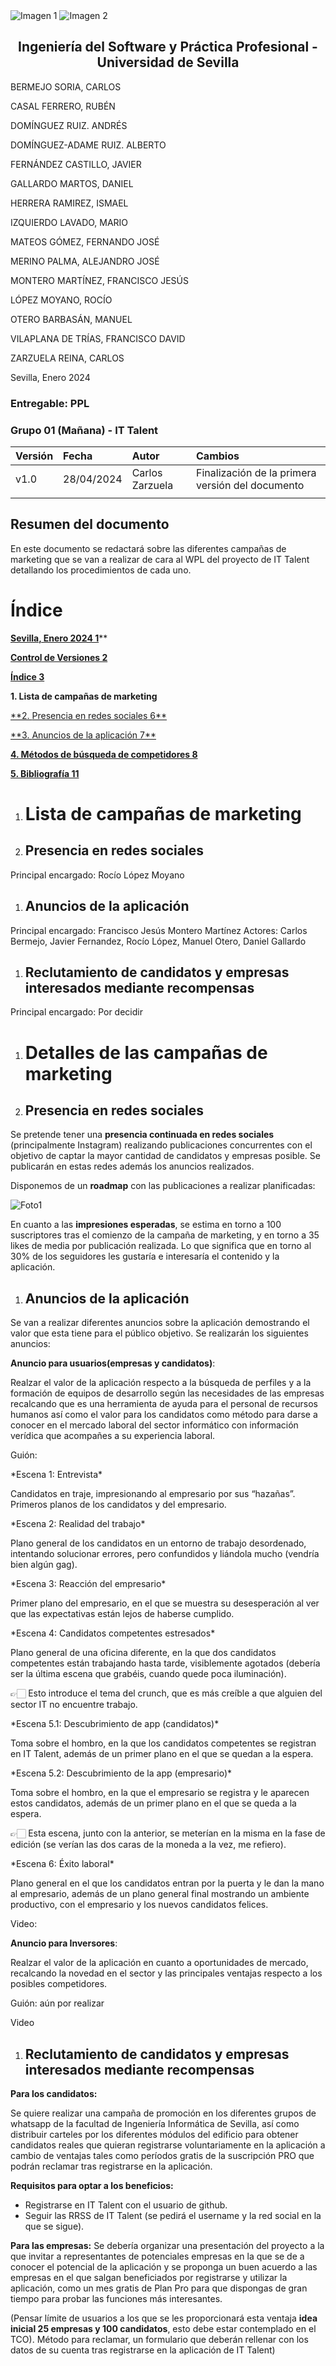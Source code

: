 ﻿<div style={{ display: 'flex' }}>
  <img src="/img/TalentLOGO.png" alt="Imagen 1" style={{ width: '50%', height: 'auto' }} />
  <img src="/img/USLOGO.png" alt="Imagen 2" style={{ width: '30%', height: '30%' }} />
</div>

## <center>Ingeniería del Software y Práctica Profesional - Universidad de Sevilla</center>

BERMEJO SORIA, CARLOS

CASAL FERRERO, RUBÉN

DOMÍNGUEZ RUIZ. ANDRÉS

DOMÍNGUEZ-ADAME RUIZ. ALBERTO

FERNÁNDEZ CASTILLO, JAVIER

GALLARDO MARTOS, DANIEL

HERRERA RAMIREZ, ISMAEL

IZQUIERDO LAVADO, MARIO

MATEOS GÓMEZ, FERNANDO JOSÉ

MERINO PALMA, ALEJANDRO JOSÉ

MONTERO MARTÍNEZ, FRANCISCO JESÚS

LÓPEZ MOYANO, ROCÍO

OTERO BARBASÁN, MANUEL

VILAPLANA DE TRÍAS, FRANCISCO DAVID

ZARZUELA REINA, CARLOS

<a name="_pg8quxt9d0oa"></a> Sevilla, Enero 2024

### Entregable: PPL

### Grupo 01 (Mañana) - IT Talent

|**Versión**|**Fecha**|**Autor**|**Cambios**|
| :- | :- | :- | :- |
|v1.0|28/04/2024|Carlos Zarzuela|Finalización de la primera versión del documento|
|||||

## <a name="_lj1qgmxpo5ez"></a>**Resumen del documento**
<a name="_30j0zll"></a>En este documento se redactará sobre las diferentes campañas de marketing que se van a realizar de cara al WPL del proyecto de IT Talent detallando los procedimientos de cada uno.





# <a name="_e68x9493qzfo"></a><a name="_i5qr52v7pxmz"></a><a name="_syky7tsi5dl6"></a><a name="_6wznnz805gos"></a><a name="_ew6n2p90f57y"></a><a name="_6y221q6jcpmw"></a><a name="_9j8c07fxd5sy"></a>Índice

[**Sevilla, Enero 2024	1**](#_pg8quxt9d0oa)**

[**Control de Versiones	2**](#_z05qqri5g3tk)

[**Índice	3**](#_9j8c07fxd5sy)

**1. Lista de campañas de marketing**

[**2. ](#_pdlfvkm08x43)[Presencia en redes sociales](#_pdlfvkm08x43)[	6**](#_pdlfvkm08x43)

[**3. ](#_3qi79h6oj6qq)[Anuncios de la aplicación](#_3qi79h6oj6qq)[	7**](#_3qi79h6oj6qq)

[**4. Métodos de búsqueda de competidores	8**](#_5weno87a2pl)

[**5. Bibliografía	11**](#_h4vkhy77fne7)







1. # <a name="_3znysh7"></a>Lista de campañas de marketing

1. ## <a name="_2et92p0"></a>**Presencia en redes sociales**
Principal encargado: Rocío López Moyano

1. ## <a name="_acntwtvsun4w"></a>    **Anuncios de la aplicación**
Principal encargado: Francisco Jesús Montero Martínez
Actores: Carlos Bermejo, Javier Fernandez, Rocío López, Manuel Otero, Daniel Gallardo

1. ## <a name="_mz3b8gi78da"></a>    **Reclutamiento de candidatos y empresas interesados mediante recompensas**
Principal encargado: Por decidir

1. # <a name="_pdlfvkm08x43"></a> Detalles de las campañas de marketing

1. ## <a name="_cwki3yp7tav1"></a>**Presencia en redes sociales**
Se pretende tener una **presencia continuada en redes sociales** (principalmente Instagram) realizando publicaciones concurrentes con el objetivo de captar la mayor cantidad de candidatos y empresas posible. Se publicarán en estas redes además los anuncios realizados.

Disponemos de un **roadmap** con las publicaciones a realizar planificadas:

![Foto1](/img/campana.png)

En cuanto a las **impresiones esperadas**, se estima en torno a 100 suscriptores tras el comienzo de la campaña de marketing, y en torno a 35 likes de media por publicación realizada. Lo que significa que en torno al 30% de los seguidores les gustaría e interesaría el contenido y la aplicación. 

1. ## <a name="_vz9ndxmhy9s1"></a>**Anuncios de la aplicación**
Se van a realizar diferentes anuncios sobre la aplicación demostrando el valor que esta tiene para el público objetivo. Se realizarán los siguientes anuncios:

**Anuncio para usuarios(empresas y candidatos)**:

Realzar el valor de la aplicación respecto a la búsqueda de perfiles y a la formación de equipos de desarrollo según las necesidades de las empresas recalcando que es una herramienta de ayuda para el personal de recursos humanos así como el valor para los candidatos como método para darse a conocer en el mercado laboral del sector informático con información verídica que acompañes a su experiencia laboral.

Guión:

\*Escena 1: Entrevista\*

Candidatos en traje, impresionando al empresario por sus “hazañas”. Primeros planos de los candidatos y del empresario. 

\*Escena 2: Realidad del trabajo\*

Plano general de los candidatos en un entorno de trabajo desordenado, intentando solucionar errores, pero confundidos y liándola mucho (vendría bien algún gag).

\*Escena 3: Reacción del empresario\*

Primer plano del empresario, en el que se muestra su desesperación al ver que las expectativas están lejos de haberse cumplido.

\*Escena 4: Candidatos competentes estresados\*

Plano general de una oficina diferente, en la que dos candidatos competentes están trabajando hasta tarde, visiblemente agotados (debería ser la última escena que grabéis, cuando quede poca iluminación).

👉🏻 Esto introduce el tema del crunch, que es más creíble a que alguien del sector IT no encuentre trabajo.

\*Escena 5.1: Descubrimiento de app (candidatos)\*

Toma sobre el hombro, en la que los candidatos competentes se registran en IT Talent, además de un primer plano en el que se quedan a la espera.

\*Escena 5.2: Descubrimiento de la app (empresario)\*

Toma sobre el hombro, en la que el empresario se registra y le aparecen estos candidatos, además de un primer plano en el que se queda a la espera.

👉🏻 Esta escena, junto con la anterior, se meterían en la misma en la fase de edición (se verían las dos caras de la moneda a la vez, me refiero).

\*Escena 6: Éxito laboral\*

Plano general en el que los candidatos entran por la puerta y le dan la mano al empresario, además de un plano general final mostrando un ambiente productivo, con el empresario y los nuevos candidatos felices.

Video:

**Anuncio para Inversores**:

Realzar el valor de la aplicación en cuanto a oportunidades de mercado, recalcando la novedad en el sector y las principales ventajas respecto a los posibles competidores.

Guión: aún por realizar

Video

1. ## <a name="_a9dajddakh4l"></a>**Reclutamiento de candidatos y empresas interesados mediante recompensas**

**Para los candidatos:**

Se quiere realizar una campaña de promoción en los diferentes grupos de whatsapp de la facultad de Ingeniería Informática de Sevilla, así como distribuir carteles por los diferentes módulos del edificio para obtener candidatos reales que quieran registrarse voluntariamente en la aplicación a cambio de ventajas tales como períodos gratis de la suscripción PRO que podrán reclamar tras registrarse en la aplicación.

**Requisitos para optar a los beneficios:**

- Registrarse en IT Talent con el usuario de github.
- Seguir las RRSS de IT Talent (se pedirá el username y la red social en la que se sigue).

**Para las empresas:** Se debería organizar una presentación del proyecto a la que invitar a representantes de potenciales empresas en la que se de a conocer el potencial de la aplicación y se proponga un buen acuerdo a las empresas en el que salgan beneficiados por registrarse y utilizar la aplicación, como un mes gratis de Plan Pro para que dispongas de gran tiempo para probar las funciones más interesantes.

(Pensar límite de usuarios a los que se les proporcionará esta ventaja **idea inicial 25 empresas y 100 candidatos**, esto debe estar contemplado en el TCO). Método para reclamar, un formulario que deberán rellenar con los datos de su cuenta tras registrarse en la aplicación de IT Talent)
